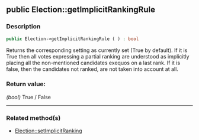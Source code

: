 ## public Election::getImplicitRankingRule

### Description    

```php
public Election->getImplicitRankingRule ( ) : bool
```

Returns the corresponding setting as currently set (True by default).
If it is True then all votes expressing a partial ranking are understood as implicitly placing all the non-mentioned candidates exequos on a last rank.
If it is false, then the candidates not ranked, are not taken into account at all.
    

### Return value:   

*(bool)* True / False


---------------------------------------

### Related method(s)      

* [Election::setImplicitRanking](../Election%20Class/public%20Election--setImplicitRanking.md)    
